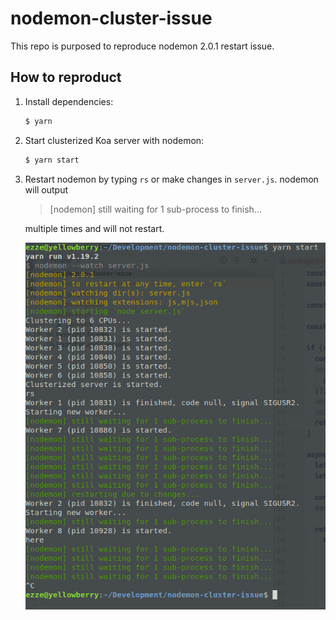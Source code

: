 # nodemon-cluster-issue

This repo is purposed to reproduce nodemon 2.0.1 restart issue.

## How to reproduct

1. Install dependencies:

    ```bash
    $ yarn
    ```
   
2. Start clusterized Koa server with nodemon:

    ```bash
    $ yarn start
    ```
   
3. Restart nodemon by typing `rs` or make changes in `server.js`. nodemon will output

    > [nodemon] still waiting for 1 sub-process to finish...

    multiple times and will not restart.
    
    ![](issue.png)
    

